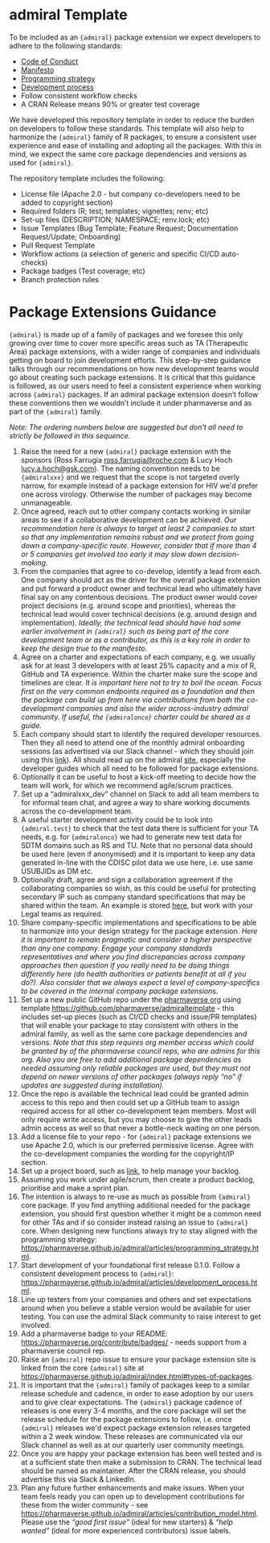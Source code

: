 # admiral Template

To be included as an `{admiral}` package extension we expect developers to adhere to the following standards:

* [Code of Conduct](https://pharmaverse.github.io/admiral/CODE_OF_CONDUCT.html)
* [Manifesto](https://pharmaverse.github.io/admiral/index.html#admiral-manifesto)
* [Programming strategy](https://pharmaverse.github.io/admiral/articles/programming_strategy.html)
* [Development process](https://pharmaverse.github.io/admiral/articles/development_process.html)
* Follow consistent workflow checks
* A CRAN Release means 90% or greater test coverage

We have developed this repository template in order to reduce the burden on developers to follow these standards. This template will also help to harmonize the `{admiral}` family of R packages, to ensure a consistent user experience and ease of installing and adopting all the packages. With this in mind, we expect the same core package dependencies and versions as used for `{admiral}`.

The repository template includes the following:

*  License file (Apache 2.0 - but company co-developers need to be added to copyright section)
*  Required folders (R; test; templates; vignettes; renv; etc)
*  Set-up files (DESCRIPTION; NAMESPACE; renv.lock; etc)
*  Issue Templates (Bug Template; Feature Request; Documentation Request/Update; Onboarding)
*  Pull Request Template
*  Workflow actions (a selection of generic and specific CI/CD auto-checks)
*  Package badges (Test coverage; etc)
*  Branch protection rules

# Package Extensions Guidance

`{admiral}` is made up of a family of packages and we foresee this only growing over time to cover more specific areas such as TA (Therapeutic Area) package extensions, with a wider range of companies and individuals getting on board to join development efforts. This step-by-step guidance talks through our recommendations on how new development teams would go about creating such package extensions. It is critical that this guidance is followed, as our users need to feel a consistent experience when working across `{admiral}` packages. If an admiral package extension doesn’t follow these conventions then we wouldn’t include it under pharmaverse and as part of the `{admiral}` family.

_Note: The ordering numbers below are suggested but don’t all need to strictly be followed in this sequence._

1. Raise the need for a new `{admiral}` package extension with the sponsors (Ross Farrugia ross.farrugia@roche.com & Lucy Hoch lucy.a.hoch@gsk.com). The naming convention needs to be `{admiralxxx}` and we request that the scope is not targeted overly narrow, for example instead of a package extension for HIV we'd prefer one across virology. Otherwise the number of packages may become unmanageable.
1. Once agreed, reach out to other company contacts working in similar areas to see if a collaborative development can be achieved. _Our recommendation here is always to target at least 2 companies to start so that any implementation remains robust and we protect from going down a company-specific route. However, consider that if more than 4 or 5 companies get involved too early it may slow down decision-making._
1. From the companies that agree to co-develop, identify a lead from each. One company should act as the driver for the overall package extension and put forward a product owner and technical lead who ultimately have final say on any contentious decisions. The product owner would cover project decisions (e.g. around scope and priorities), whereas the technical lead would cover technical decisions (e.g. around design and implementation). _Ideally, the technical lead should have had some earlier involvement in `{admiral}` such as being part of the core development team or as a contributor, as this is a key role in order to keep the design true to the manifesto._
1. Agree on a charter and expectations of each company, e.g. we usually ask for at least 3 developers with at least 25% capacity and a mix of R, GitHub and TA experience. Within the charter make sure the scope and timelines are clear. _It is important here not to try to boil the ocean. Focus first on the very common endpoints required as a foundation and then the package can build up from here via contributions from both the co-development companies and also the wider across-industry admiral community. If useful, the `{admiralonco}` charter could be shared as a guide._
1. Each company should start to identify the required developer resources. Then they all need to attend one of the monthly admiral onboarding sessions (as advertised via our Slack channel - which they should join using this [link](https://join.slack.com/t/pharmaverse/shared_invite/zt-yv5atkr4-Np2ytJ6W_QKz_4Olo7Jo9A)). All should read up on the admiral [site](https://pharmaverse.github.io/admiral/index.html), especially the developer guides which all need to be followed for package extensions.
1. Optionally it can be useful to host a kick-off meeting to decide how the team will work, for which we recommend agile/scrum practices.
1. Set up a “admiralxxx_dev” channel on Slack to add all team members to for informal team chat, and agree a way to share working documents across the co-development team. 
1. A useful starter development activity could be to look into `{admiral.test}` to check that the test data there is sufficient for your TA needs, e.g. for `{admiralonco}` we had to generate new test data for SDTM domains such as RS and TU. Note that no personal data should be used here (even if anonymised) and it is important to keep any data generated in-line with the CDISC pilot data we use here, i.e. use same USUBJIDs as DM etc.
1. Optionally draft, agree and sign a collaboration agreement if the collaborating companies so wish, as this could be useful for protecting secondary IP such as company standard specifications that may be shared within the team. An example is stored [here](https://github.com/pharmaverse/pharmaverse/blob/main/content/contribute/Pharmaverse%20Collaborative%20Agreement%20(template).docx), but work with your Legal teams as required.
1. Share company-specific implementations and specifications to be able to harmonize into your design strategy for the package extension. _Here it is important to remain pragmatic and consider a higher perspective than any one company. Engage your company standards representatives and where you find discrepancies across company approaches then question if you really need to be doing things differently here (do health authorities or patients benefit at all if you do?). Also consider that we always expect a level of company-specifics to be covered in the internal company package extensions._
1. Set up a new public GitHub repo under the [pharmaverse org](https://github.com/pharmaverse) using template https://github.com/pharmaverse/admiraltemplate - this includes set-up pieces (such as CI/CD checks and issue/PR templates) that will enable your package to stay consistent with others in the admiral family, as well as the same core package dependencies and versions. _Note that this step requires org member access which could be granted by of the pharmaverse council reps, who are admins for this org. Also you are free to add additional package dependencies as needed assuming only reliable packages are used, but they must not depend on newer versions of other packages (always reply “no” if updates are suggested during installation)._
1. Once the repo is available the technical lead could be granted admin access to this repo and then could set up a GitHub team to assign required access for all other co-development team members. Most will only require write access, but you may choose to give the other leads admin access as well so that never a bottle-neck waiting on one person.
1. Add a license file to your repo - for `{admiral}` package extensions we use Apache 2.0, which is our preferred permissive license. Agree with the co-development companies the wording for the copyright/IP section.
1. Set up a project board, such as [link](https://github.com/pharmaverse/admiral/projects/1), to help manage your backlog.
1. Assuming you work under agile/scrum, then create a product backlog, prioritise and make a sprint plan.
1. The intention is always to re-use as much as possible from `{admiral}` core package. If you find anything additional needed for the package extension, you should first question whether it might be a common need for other TAs and if so consider instead raising an issue to `{admiral}` core. When designing new functions always try to stay aligned with the programming strategy: https://pharmaverse.github.io/admiral/articles/programming_strategy.html. 
1. Start development of your foundational first release 0.1.0. Follow a consistent development process to `{admiral}`: https://pharmaverse.github.io/admiral/articles/development_process.html. 
1. Line up testers from your companies and others and set expectations around when you believe a stable version would be available for user testing. You can use the admiral Slack community to raise interest to get involved.
1. Add a pharmaverse badge to your README: https://pharmaverse.org/contribute/badges/ - needs support from a pharmaverse council rep. 
1. Raise an `{admiral}` repo issue to ensure your package extension site is linked from the core `{admiral}` site at https://pharmaverse.github.io/admiral/index.html#types-of-packages.
1. It is important that the `{admiral}` family of packages keep to a similar release schedule and cadence, in order to ease adoption by our users and to give clear expectations. The `{admiral}` package cadence of releases is one every 3-4 months, and the core package will set the release schedule for the package extensions to follow, i.e. once `{admiral}` releases we'd expect package extension releases targeted within a 2 week window. These releases are communicated via our Slack channel as well as at our quarterly user community meetings.
1. Once you are happy your package extension has been well tested and is at a sufficient state then make a submission to CRAN. The technical lead should be named as maintainer. After the CRAN release, you should advertise this via Slack & LinkedIn.
1. Plan any future further enhancements and make issues. When your team feels ready you can open up to development contributions for these from the wider community - see https://pharmaverse.github.io/admiral/articles/contribution_model.html. Please use the _“good first issue”_ (ideal for new starters) & _“help wanted”_ (ideal for more experienced contributors) issue labels.
